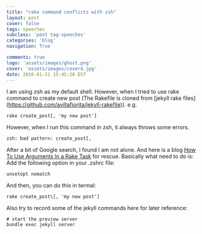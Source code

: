 ```yaml
---
title: "rake command conflicts with zsh"
layout: post
cover: false
tags: speeches
subclass: 'post tag-speeches'
categories: 'blog'
navigation: True

comments: true
logo: 'assets/images/ghost.png'
cover: 'assets/images/cover4.jpg'
date: 2016-01-21 15:45:28 EST
---
```


I am using zsh as my default shell. However, when I tried to use rake command to create new post (The Rakefile is cloned from [jekyll rake files] (https://github.com/avillafiorita/jekyll-rakefile)). e.g. 

```
rake create_post[, 'my new post']
```

However, when I run this command in zsh, it always throws some errors. 

```
zsh: bad pattern: create_post[,
```

After a bit of Google search, I found I am not alone. And here is a blog [How To Use Arguments In a Rake Task](https://robots.thoughtbot.com/how-to-use-arguments-in-a-rake-task) for rescue. Basically what need to do is:
Add the following option in your .zshrc file:

```
unsetopt nomatch
```

And then, you can do this in termal:

```
rake create_post\[, 'my new post']
```

Also try to record some of the jekyll commands here for later reference:

```
# start the preview server
bundle exec jekyll server
```




